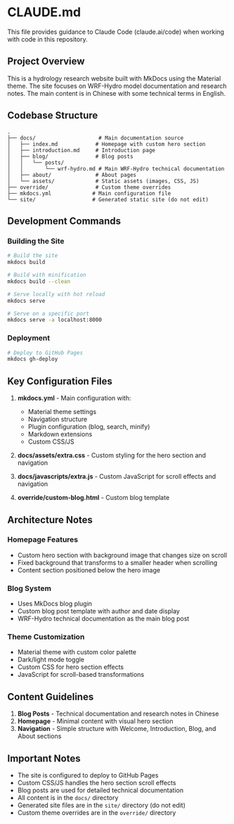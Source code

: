 # CLAUDE.md

This file provides guidance to Claude Code (claude.ai/code) when working with code in this repository.

## Project Overview

This is a hydrology research website built with MkDocs using the Material theme. The site focuses on WRF-Hydro model documentation and research notes. The main content is in Chinese with some technical terms in English.

## Codebase Structure

```
.
├── docs/                    # Main documentation source
│   ├── index.md            # Homepage with custom hero section
│   ├── introduction.md     # Introduction page
│   ├── blog/               # Blog posts
│   │   └── posts/
│   │       └── wrf-hydro.md # Main WRF-Hydro technical documentation
│   ├── about/              # About pages
│   └── assets/             # Static assets (images, CSS, JS)
├── override/               # Custom theme overrides
├── mkdocs.yml             # Main configuration file
└── site/                  # Generated static site (do not edit)
```

## Development Commands

### Building the Site

```bash
# Build the site
mkdocs build

# Build with minification
mkdocs build --clean

# Serve locally with hot reload
mkdocs serve

# Serve on a specific port
mkdocs serve -a localhost:8000
```

### Deployment

```bash
# Deploy to GitHub Pages
mkdocs gh-deploy
```

## Key Configuration Files

1. **mkdocs.yml** - Main configuration with:
   - Material theme settings
   - Navigation structure
   - Plugin configuration (blog, search, minify)
   - Markdown extensions
   - Custom CSS/JS

2. **docs/assets/extra.css** - Custom styling for the hero section and navigation

3. **docs/javascripts/extra.js** - Custom JavaScript for scroll effects and navigation

4. **override/custom-blog.html** - Custom blog template

## Architecture Notes

### Homepage Features
- Custom hero section with background image that changes size on scroll
- Fixed background that transforms to a smaller header when scrolling
- Content section positioned below the hero image

### Blog System
- Uses MkDocs blog plugin
- Custom blog post template with author and date display
- WRF-Hydro technical documentation as the main blog post

### Theme Customization
- Material theme with custom color palette
- Dark/light mode toggle
- Custom CSS for hero section effects
- JavaScript for scroll-based transformations

## Content Guidelines

1. **Blog Posts** - Technical documentation and research notes in Chinese
2. **Homepage** - Minimal content with visual hero section
3. **Navigation** - Simple structure with Welcome, Introduction, Blog, and About sections

## Important Notes

- The site is configured to deploy to GitHub Pages
- Custom CSS/JS handles the hero section scroll effects
- Blog posts are used for detailed technical documentation
- All content is in the `docs/` directory
- Generated site files are in the `site/` directory (do not edit)
- Custom theme overrides are in the `override/` directory
